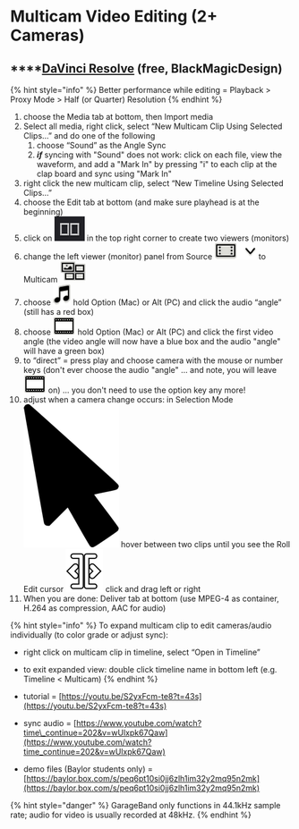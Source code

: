 # Multicam Video Editing \(2+ Cameras\)

## \*\*\*\*[**DaVinci Resolve**](https://www.blackmagicdesign.com/products/davinciresolve/) \(free, BlackMagicDesign\)

{% hint style="info" %}
Better performance while editing = Playback &gt; Proxy Mode &gt; Half \(or Quarter\) Resolution
{% endhint %}

1. choose the Media tab at bottom, then Import media
2. Select all media, right click, select “New Multicam Clip Using Selected Clips…” and do one of the following
   1. choose “Sound” as the Angle Sync
   2. _**if**_ syncing with "Sound" does not work: click on each file, view the waveform, and add a "Mark In" by pressing "i" to each clip at the clap board and sync using "Mark In"
3. right click the new multicam clip, select “New Timeline Using Selected Clips…” 
4. choose the Edit tab at bottom \(and make sure playhead is at the beginning\)
5. click on ![](../../.gitbook/assets/screen-shot-2019-11-26-at-2.17.10-pm.png) in the top right corner to create two viewers \(monitors\)
6. change the left viewer \(monitor\) panel from Source ![](../../.gitbook/assets/source-37.png) to Multicam ![](../../.gitbook/assets/multi2-38.png) 
7. choose ![](../../.gitbook/assets/audio-39.png) hold Option \(Mac\) or Alt \(PC\) and click the audio “angle” \(still has a red box\)
8. choose ![](../../.gitbook/assets/video-41.png) hold Option \(Mac\) or Alt \(PC\) and click the first video angle \(the video angle will now have a blue box and the audio "angle" will have a green box\) 
9. to “direct” = press play and choose camera with the mouse or number keys \(don't ever choose the audio "angle" ... and note, you will leave ![](../../.gitbook/assets/video-41.png) on\) ... you don't need to use the option key any more!
10. adjust when a camera change occurs: in Selection Mode ![](../../.gitbook/assets/pinclipart-74.png) hover between two clips until you see the Roll Edit cursor ![](../../.gitbook/assets/roll-edit-cursor-72.png) click and drag left or right
11. When you are done: Deliver tab at bottom \(use MPEG-4 as container, H.264 as compression, AAC for audio\)

{% hint style="info" %}
To expand multicam clip to edit cameras/audio individually \(to color grade or adjust sync\):

* right click on multicam clip in timeline, select “Open in Timeline”
* to exit expanded view: double click timeline name in bottom left \(e.g. Timeline &lt; Multicam\)
{% endhint %}

* tutorial = [https://youtu.be/S2yxFcm-te8?t=43s](https://youtu.be/S2yxFcm-te8?t=43s) 
* sync audio = [https://www.youtube.com/watch?time\_continue=202&v=wUlxpk67Qaw](https://www.youtube.com/watch?time_continue=202&v=wUlxpk67Qaw)
* demo files \(Baylor students only\) = [https://baylor.box.com/s/peq6pt10si0jj6zlh1im32y2mq95n2mk](https://baylor.box.com/s/peq6pt10si0jj6zlh1im32y2mq95n2mk)

{% hint style="danger" %}
GarageBand only functions in 44.1kHz sample rate; audio for video is usually recorded at 48kHz.
{% endhint %}

